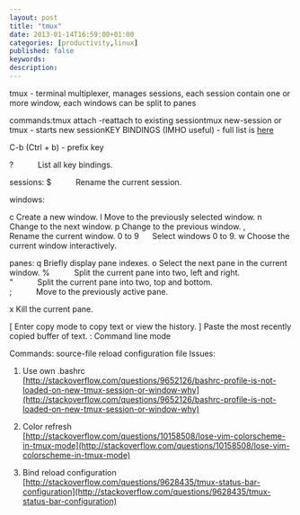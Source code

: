 ```yaml
---
layout: post
title: "tmux"
date: 2013-01-14T16:59:00+01:00
categories: [productivity,linux]
published: false
keywords:
description:
---
```



tmux - terminal multiplexer, manages sessions, each session contain one or more 
window, each windows can be split to panes  

commands:tmux attach -reattach to existing sessiontmux new-session or tmux - 
starts new sessionKEY BINDINGS (IMHO useful) - full list is 
[here](http://www.openbsd.org/cgi-bin/man.cgi?query=tmux&sektion=1#KEY+BINDINGS)  

C-b (Ctrl + b) - prefix key  

?           List all key bindings.  

sessions:
$           Rename the current session.  

windows:


c Create a new window.
l Move to the previously selected window.
n Change to the next window.
p Change to the previous window.
,           Rename the current window.
0 to 9      Select windows 0 to 9.
w Choose the current window interactively.

panes:
q Briefly display pane indexes.
o Select the next pane in the current window. %           Split the current pane into two, left and right.  
"           Split the current pane into two, top and bottom.  
;           Move to the previously active pane.  

x Kill the current pane.




[ Enter copy mode to copy text or view the history. ] Paste the most recently copied buffer of text.
: Command line mode

Commands:
source-file reload configuration file
Issues:  
1. Use own .bashrc  
[http://stackoverflow.com/questions/9652126/bashrc-profile-is-not-loaded-on-new-tmux-session-or-window-why](http://stackoverflow.com/questions/9652126/bashrc-profile-is-not-loaded-on-new-tmux-session-or-window-why)  
    
2. Color refresh  
[http://stackoverflow.com/questions/10158508/lose-vim-colorscheme-in-tmux-mode](http://stackoverflow.com/questions/10158508/lose-vim-colorscheme-in-tmux-mode)  
    
3. Bind reload configuration  
[http://stackoverflow.com/questions/9628435/tmux-status-bar-configuration](http://stackoverflow.com/questions/9628435/tmux-status-bar-configuration)
